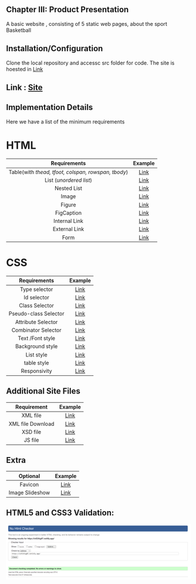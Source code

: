## Chapter III: Product Presentation

A basic website , consisting of 5 static web pages, about the sport Basketball

## Installation/Configuration

Clone the local repository and accessc src folder for code. The site is hoested in [Link](https://Netlify.com)

## Link : [Site](https://www.inf23tig07.netlify.app)


## Implementation Details

Here we have a list of the minimum requirements

# HTML

| Requirements | Example |
| :---: | :---: |
| Table(with _thead, tfoot, colspan, rowspan, tbody_) |    [Link](https://github.com/inf23tig07/inf23tig07/blob/main/src/regras.html#L47)   |
| List (*unordered list*)|      [Link](https://github.com/inf23tig07/inf23tig07/blob/main/src/portugal.html#L45)   |
| Nested List |    [Link](https://github.com/inf23tig07/inf23tig07/blob/main/src/jogadores.html#L38)   |
| Image |   [Link](https://github.com/inf23tig07/inf23tig07/blob/main/src/portugal.html#L16)   |
| Figure |   [Link](https://github.com/inf23tig07/inf23tig07/blob/main/src/jogadores.html#L40)   |
| FigCaption |   [Link](https://github.com/inf23tig07/inf23tig07/blob/main/src/jogadores.html#L42)   |
| Internal Link |    [Link](https://github.com/inf23tig07/inf23tig07/blob/main/src/jogadores.html#L23)   |
| External Link |    [Link](https://github.com/inf23tig07/inf23tig07/blob/main/src/portugal.html#L78)   |
| Form |    [Link](https://github.com/inf23tig07/inf23tig07/blob/main/src/contacto.html#L38)   |

# CSS 
| Requirements | Example |
| :---: | :---: |
| Type selector |   [Link](https://github.com/inf23tig07/inf23tig07/blob/main/src/css/styles.css#L8)   |
| Id selector |    [Link](https://github.com/inf23tig07/inf23tig07/blob/main/src/css/styles.css#L101)   |
| Class Selector |    [Link](https://github.com/inf23tig07/inf23tig07/blob/main/src/css/styles.css#L107)   |
| Pseudo-class Selector |   [Link](https://github.com/inf23tig07/inf23tig07/blob/main/src/css/styles.css#L203)   |
| Attribute Selector |    [Link](https://github.com/inf23tig07/inf23tig07/blob/main/src/css/styles.css#L556)   |
| Combinator Selector |    [Link](https://github.com/inf23tig07/inf23tig07/blob/main/src/css/styles.css#L373)   |
| Text /Font style |    [Link](https://github.com/inf23tig07/inf23tig07/blob/main/src/css/styles.css#L9)   |
| Background style |    [Link](https://github.com/inf23tig07/inf23tig07/blob/main/src/css/styles.css#L13)   |
| List style |    [Link](https://github.com/inf23tig07/inf23tig07/blob/main/src/css/styles.css#L354)   |
| table style |    [Link](https://github.com/inf23tig07/inf23tig07/blob/main/src/css/styles.css#L83)   |
| Responsivity |    [Link](https://github.com/inf23tig07/inf23tig07/blob/main/src/css/styles.css#L141)   |




## Additional Site Files
| Requirement |  Example |
| :---: | :---: |
| XML file |    [Link](https://github.com/inf23tig07/inf23tig07/blob/main/src/jogadores.xml)   |
| XML file Download|    [Link](https://github.com/inf23tig07/inf23tig07/blob/main/src/jogadores.html#L127)   |
| XSD file |    [Link](https://github.com/inf23tig07/inf23tig07/blob/main/src/jogadores.xsd)   |
| JS file |    [Link](https://github.com/inf23tig07/inf23tig07/blob/main/src/js/script.js)   |


## Extra
| Optional |  Example |
| :---: | :---: |
| Favicon |    [Link](https://github.com/inf23tig07/inf23tig07/blob/main/src/contacto.html#L9)   |
| Image Slideshow |    [Link](https://github.com/inf23tig07/inf23tig07/blob/main/src/contacto.html#L38)   |






## HTML5 and CSS3 Validation: 

![Validation](../img/W3.PNG)
